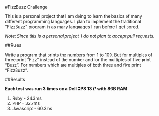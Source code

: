#FizzBuzz Challenge

This is a personal project that I am doing to learn the basics of many different programming languages. I plan to implement the traditional "FizzBuzz" program in as many languages I can before I get bored.

_Note: Since this is a personal project, I do not plan to accept pull requests._

##Rules

Write a program that prints the numbers from 1 to 100. But for multiples of three print “Fizz” instead of the number and for the multiples of five print “Buzz”. For numbers which are multiples of both three and five print “FizzBuzz”.

##Results

**Each test was run 3 times on a Dell XPS 13 i7 with 8GB RAM**

1. Ruby - 24.3ms
2. PHP - 32.7ms
3. Javascript - 60.3ms
